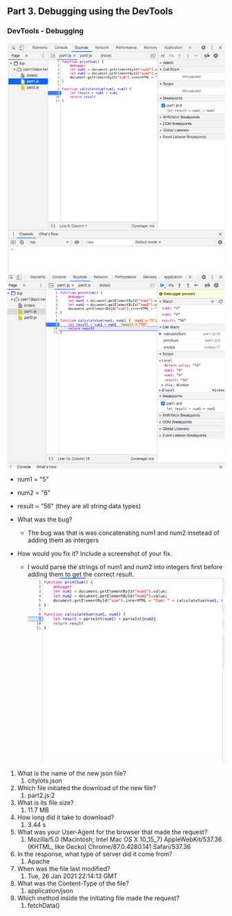 ## Part 3. Debugging using the DevTools  
### DevTools - Debugging
 ![Breakpoint](break.png)
 ![Watch](watch.png)
- num1 = "5"
- num2 = "6"
- result = "56" 
(they are all string data types)

- What was the bug?
  - The bug was that is was concatenating num1 and num2 insetead of adding them as intergers
- How would you fix it? Include a screenshot of your fix.
  - I would parse the strings of num1 and num2 into integers first before adding them to get the correct result. ![here](fix.png)

1. What is the name of the new json file?  
   1. citylots.json  
2. Which file initiated the download of the new file?  
   1. part2.js:2  
3. What is its file size?  
   1. 11.7 MB	
4. How long did it take to download?  
   1. 3.44 s						
5.  What was your User-Agent for the browser that made the request?
    1.  Mozilla/5.0 (Macintosh; Intel Mac OS X 10_15_7) AppleWebKit/537.36 (KHTML, like Gecko) Chrome/87.0.4280.141 Safari/537.36  
6.  In the response, what type of server did it come from?
    1.  Apache  
7.  When was the file last modified?
    1.  Tue, 26 Jan 2021 22:14:13 GMT  
8.  What was the Content-Type of the file?
    1.  application/json  
9.  Which method inside the initiating file made the request?
    1.  fetchData()



